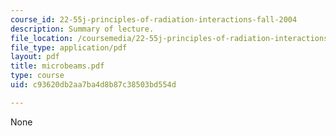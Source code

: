 ```yaml
---
course_id: 22-55j-principles-of-radiation-interactions-fall-2004
description: Summary of lecture.
file_location: /coursemedia/22-55j-principles-of-radiation-interactions-fall-2004/c93620db2aa7ba4d8b87c38503bd554d_microbeams.pdf
file_type: application/pdf
layout: pdf
title: microbeams.pdf
type: course
uid: c93620db2aa7ba4d8b87c38503bd554d

---
```

None